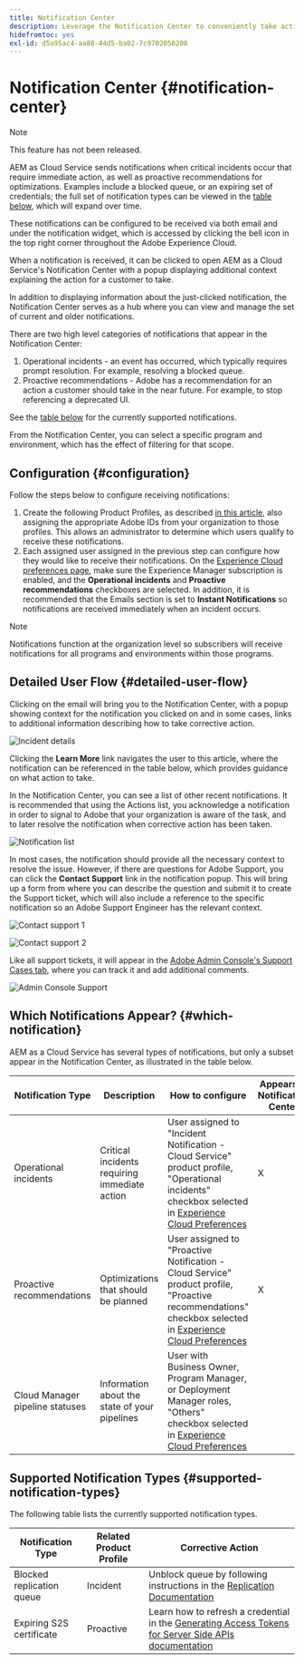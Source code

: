 ```yaml
---
title: Notification Center
description: Leverage the Notification Center to conveniently take action on incidents and other important information
hidefromtoc: yes
exl-id: d5a95ac4-aa88-44d5-ba02-7c9702050208
---
```

# Notification Center {#notification-center}

>[!NOTE]
>This feature has not been released.

AEM as Cloud Service sends notifications when critical incidents occur that require immediate action, as well as proactive recommendations for optimizations. Examples include a blocked queue, or an expiring set of credentials; the full set of notification types can be viewed in the [table below](#supported-notification-types), which will expand over time.

These notifications can be configured to be received via both email and under the notification widget, which is accessed by clicking the bell icon in the top right corner throughout the Adobe Experience Cloud.

When a notification is received, it can be clicked to open AEM as a Cloud Service's Notification Center with a popup displaying additional context explaining the action for a customer to take.

In addition to displaying information about the just-clicked notification, the Notification Center serves as a hub where you can view and manage the set of current and older notifications. <!-- It can be accessed directly at the url TBD (Alexandru: I'm intentionally keeping it TBD for now so customers don't find it) -->

There are two high level categories of notifications that appear in the Notification Center:

1. Operational incidents - an event has occurred, which typically requires prompt resolution. For example, resolving a blocked queue.
1. Proactive recommendations - Adobe has a recommendation for an action a customer should take in the near future. For example, to stop referencing a deprecated UI.

See the [table below](#supported-notification-types) for the currently supported notifications.

From the Notification Center, you can select a specific program and environment, which has the effect of filtering for that scope.

## Configuration {#configuration}

Follow the steps below to configure receiving notifications:

1. Create the following Product Profiles, as described [in this article](/help/journey-onboarding/notification-profiles.md), also assigning the appropriate Adobe IDs from your organization to those profiles. This allows an administrator to determine which users qualify to receive these notifications.
1. Each assigned user assigned in the previous step can configure how they would like to receive their notifications. On the [Experience Cloud preferences page](https://experience.adobe.com/preferences/notification-section), make sure the Experience Manager subscription is enabled, and the **Operational incidents** and **Proactive recommendations** checkboxes are selected. In addition, it is recommended that the Emails section is set to **Instant Notifications** so notifications are received immediately when an incident occurs.

>[!NOTE]
>Notifications function at the organization level so subscribers will receive notifications for all programs and environments within those programs.

## Detailed User Flow {#detailed-user-flow}

Clicking on the email will bring you to the Notification Center, with a popup showing context for the notification you clicked on and in some cases, links to additional information describing how to take corrective action.

![Incident details](/help/operations/assets/incident-details.png)

Clicking the **Learn More** link navigates the user to this article, where the notification can be referenced in the table below, which provides guidance on what action to take.

In the Notification Center, you can see a list of other recent notifications. It is recommended that using the Actions list, you acknowledge a notification in order to signal to Adobe that your organization is aware of the task, and to later resolve the notification when corrective action has been taken.

![Notification list](/help/operations/assets/notification-list.png)

In most cases, the notification should provide all the necessary context to resolve the issue. However, if there are questions for Adobe Support, you can click the **Contact Support** link in the notification popup. This will bring up a form from where you can describe the question and submit it to create the Support ticket, which will also include a reference to the specific notification so an Adobe Support Engineer has the relevant context.

![Contact support 1](/help/operations/assets/contact-support1.png)

![Contact support 2](/help/operations/assets/contact-support2.png)

Like all support tickets, it will appear in the [Adobe Admin Console's Support Cases tab](https://helpx.adobe.com/enterprise/using/support-for-enterprise.html), where you can track it and add additional comments.

![Admin Console Support](/help/operations/assets/admin-console-support.png)

## Which Notifications Appear? {#which-notification}

AEM as a Cloud Service has several types of notifications, but only a subset appear in the Notification Center, as illustrated in the table below.

| Notification Type  | Description  | How to configure  | Appears in Notification Center | 
|---|---|---|---|
| Operational incidents  | Critical incidents requiring immediate action  | User assigned to "Incident Notification - Cloud Service" product profile, "Operational incidents" checkbox selected in [Experience Cloud Preferences](https://experience.adobe.com/preferences)|  X |
| Proactive recommendations  | Optimizations that should be planned  | User assigned to "Proactive Notification - Cloud Service" product profile, "Proactive recommendations" checkbox selected in [Experience Cloud Preferences](https://experience.adobe.com/preferences)|  X |
| Cloud Manager pipeline statuses  | Information about the state of your pipelines  | User with Business Owner, Program Manager, or Deployment Manager roles, "Others" checkbox selected in [Experience Cloud Preferences](https://experience.adobe.com/preferences)|   |

## Supported Notification Types {#supported-notification-types}

The following table  lists the currently supported notification types.

| Notification Type  | Related Product Profile  | Corrective Action |
|---|---|---|
| Blocked replication queue  | Incident  | Unblock queue by following instructions in the [Replication Documentation](/help/operations/replication.md#troubleshooting)  |
| Expiring S2S certificate  | Proactive  | Learn how to refresh a credential in the [Generating Access Tokens for Server Side APIs documentation](/help/implementing/developing/introduction/generating-access-tokens-for-server-side-apis.md#refresh-credentials)  |

